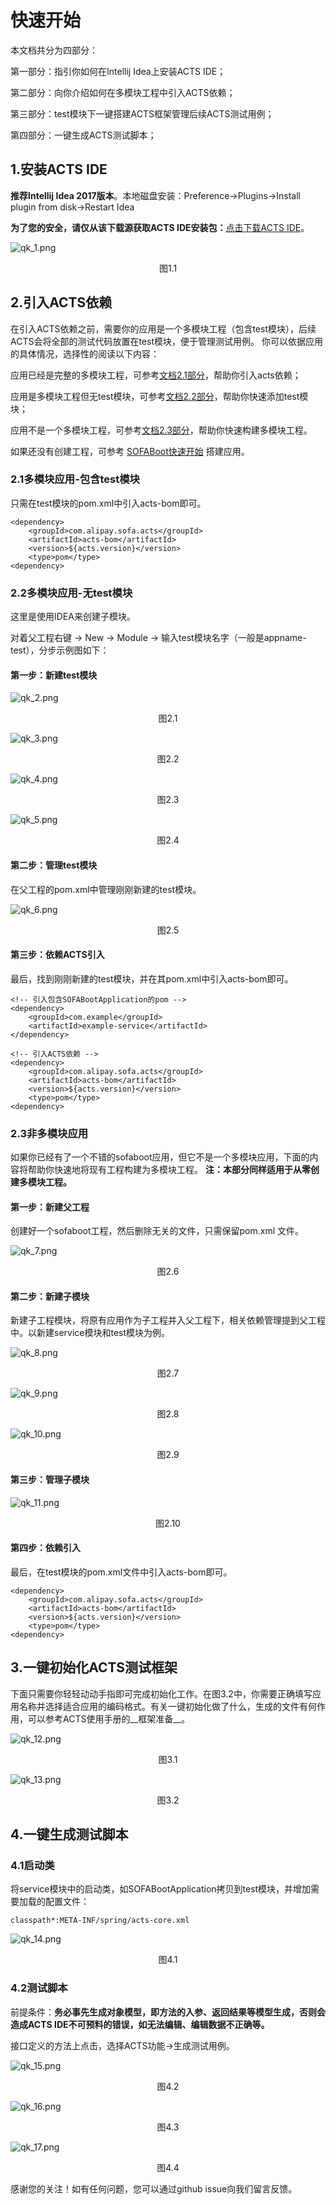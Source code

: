 # 快速开始

本文档共分为四部分：

第一部分：指引你如何在Intellij Idea上安装ACTS IDE；

第二部分：向你介绍如何在多模块工程中引入ACTS依赖；

第三部分：test模块下一键搭建ACTS框架管理后续ACTS测试用例；

第四部分：一键生成ACTS测试脚本；

## 1.安装ACTS IDE

__推荐Intellij Idea 2017版本__。本地磁盘安装：Preference->Plugins->Install plugin from disk->Restart Idea

__为了您的安全，请仅从该下载源获取ACTS IDE安装包：__[点击下载ACTS IDE](https://gw.alipayobjects.com/os/basement_prod/c09f3a6a-b49a-4ab9-a56e-4994e033ae7b.zip)。

![qk_1.png](./resources/qk_1.png)
<div data-type="alignment" data-value="center" style="text-align:center">
  <div data-type="p">图1.1</div>
</div>

## 2.引入ACTS依赖
在引入ACTS依赖之前，需要你的应用是一个多模块工程（包含test模块），后续ACTS会将全部的测试代码放置在test模块，便于管理测试用例。
你可以依据应用的具体情况，选择性的阅读以下内容：

应用已经是完整的多模块工程，可参考[文档2.1部分](#21多模块应用-包含test模块）)，帮助你引入acts依赖；

应用是多模块工程但无test模块，可参考[文档2.2部分](#22多模块应用-无test模块）)，帮助你快速添加test模块；

应用不是一个多模块工程，可参考[文档2.3部分](#23非多模块应用)，帮助你快速构建多模块工程。

如果还没有创建工程，可参考 [SOFABoot快速开始](http://www.sofastack.tech/sofa-boot/docs/QuickStart) 搭建应用。

### 2.1多模块应用-包含test模块

只需在test模块的pom.xml中引入acts-bom即可。
```
<dependency>
    <groupId>com.alipay.sofa.acts</groupId>
    <artifactId>acts-bom</artifactId>
    <version>${acts.version}</version>
    <type>pom</type>
<dependency>
```


### 2.2多模块应用-无test模块

这里是使用IDEA来创建子模块。

对着父工程右键 -> New -> Module -> 输入test模块名字（一般是appname-test），分步示例图如下：

#### 第一步：新建test模块

![qk_2.png](./resources/qk_2.png)
<div data-type="alignment" data-value="center" style="text-align:center">
  <div data-type="p">图2.1</div>
</div>


![qk_3.png](./resources/qk_3.png)
<div data-type="alignment" data-value="center" style="text-align:center">
  <div data-type="p">图2.2</div>
</div>

![qk_4.png](./resources/qk_4.png)
<div data-type="alignment" data-value="center" style="text-align:center">
  <div data-type="p">图2.3</div>
</div>


![qk_5.png](./resources/qk_5.png)
<div data-type="alignment" data-value="center" style="text-align:center">
  <div data-type="p">图2.4</div>
</div>

#### 第二步：管理test模块
在父工程的pom.xml中管理刚刚新建的test模块。

![qk_6.png](./resources/qk_6.png)
<div data-type="alignment" data-value="center" style="text-align:center">
  <div data-type="p">图2.5</div>
</div>


#### 第三步：依赖ACTS引入
最后，找到刚刚新建的test模块，并在其pom.xml中引入acts-bom即可。
```
<​!-- 引入包含SOFABootApplication的pom -->
<dependency>
    <groupId>com.example</groupId>
    <artifactId>example-service</artifactId>
</dependency>

<!-- 引入ACTS依赖 -->
<dependency>
    <groupId>com.alipay.sofa.acts</groupId>
    <artifactId>acts-bom</artifactId>
    <version>${acts.version}</version>
    <type>pom</type>
<dependency>
```

### 2.3非多模块应用
如果你已经有了一个不错的sofaboot应用，但它不是一个多模块应用，下面的内容将帮助你快速地将现有工程构建为多模块工程。
__注：本部分同样适用于从零创建多模块工程。__

#### 第一步：新建父工程
创建好一个sofaboot工程，然后删除无关的文件，只需保留pom.xml 文件。

![qk_7.png](./resources/qk_7.png)
<div data-type="alignment" data-value="center" style="text-align:center">
  <div data-type="p">图2.6</div>
</div>

#### 第二步：新建子模块

新建子工程模块，将原有应用作为子工程并入父工程下，相关依赖管理提到父工程中。以新建service模块和test模块为例。

![qk_8.png](./resources/qk_8.png)
<div data-type="alignment" data-value="center" style="text-align:center">
  <div data-type="p">图2.7</div>
</div>

![qk_9.png](./resources/qk_9.png)
<div data-type="alignment" data-value="center" style="text-align:center">
  <div data-type="p">图2.8</div>
</div>


![qk_10.png](./resources/qk_10.png)
<div data-type="alignment" data-value="center" style="text-align:center">
  <div data-type="p">图2.9</div>
</div>

#### 第三步：管理子模块

![qk_11.png](./resources/qk_11.png)
<div data-type="alignment" data-value="center" style="text-align:center">
  <div data-type="p">图2.10</div>
</div>

#### 第四步：依赖引入
最后，在test模块的pom.xml文件中引入acts-bom即可。
```
<dependency>
    <groupId>com.alipay.sofa.acts</groupId>
    <artifactId>acts-bom</artifactId>
    <version>${acts.version}</version>
    <type>pom</type>
<dependency>
```

## 3.一键初始化ACTS测试框架
下面只需要你轻轻动动手指即可完成初始化工作。在图3.2中，你需要正确填写应用名称并选择适合应用的编码格式。有关一键初始化做了什么，生成的文件有何作用，可以参考ACTS使用手册的__框架准备__。

![qk_12.png](./resources/qk_12.png)
<div data-type="alignment" data-value="center" style="text-align:center">
  <div data-type="p">图3.1</div>
</div>

![qk_13.png](./resources/qk_13.png)
<div data-type="alignment" data-value="center" style="text-align:center">
  <div data-type="p">图3.2</div>
</div>

## 4.一键生成测试脚本

### 4.1启动类
将service模块中的启动类，如SOFABootApplication拷贝到test模块，并增加需要加载的配置文件：
```
classpath*:META-INF/spring/acts-core.xml
```

![qk_14.png](./resources/qk_14.png)
<div data-type="alignment" data-value="center" style="text-align:center">
  <div data-type="p">图4.1</div>
</div>

### 4.2测试脚本

前提条件：__务必事先生成对象模型，即方法的入参、返回结果等模型生成，否则会造成ACTS IDE不可预料的错误，如无法编辑、编辑数据不正确等。__

接口定义的方法上点击，选择ACTS功能->生成测试用例。

![qk_15.png](./resources/qk_15.png)
<div data-type="alignment" data-value="center" style="text-align:center">
  <div data-type="p">图4.2</div>
</div>


![qk_16.png](./resources/qk_16.png)
<div data-type="alignment" data-value="center" style="text-align:center">
  <div data-type="p">图4.3</div>
</div>


![qk_17.png](./resources/qk_17.png)
<div data-type="alignment" data-value="center" style="text-align:center">
  <div data-type="p">图4.4</div>
</div>

感谢您的关注！如有任何问题，您可以通过github issue向我们留言反馈。

